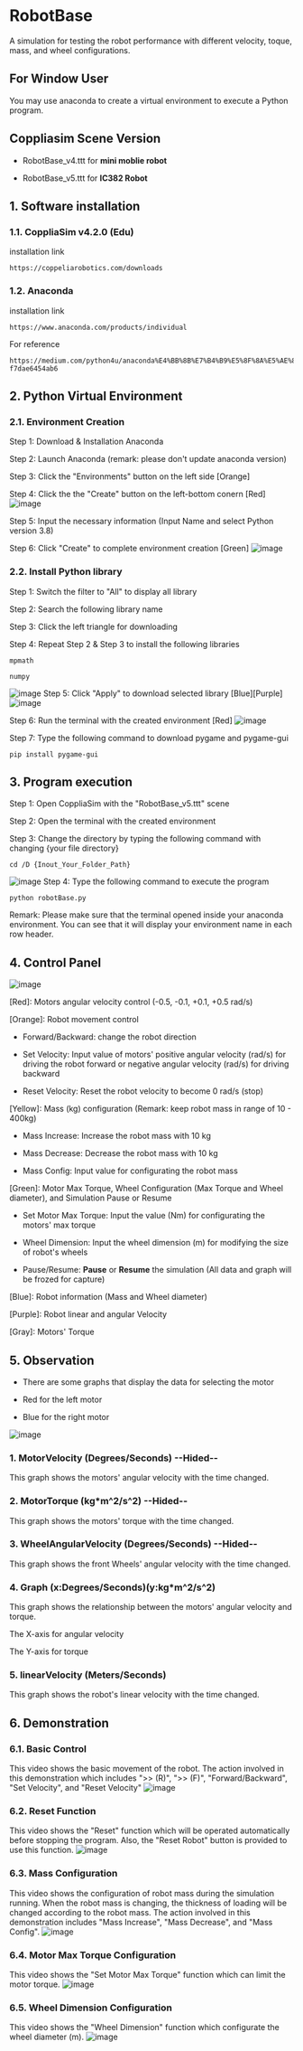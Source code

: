 # RobotBase
A simulation for testing the robot performance with different velocity, toque, mass, and wheel configurations.

## For Window User
You may use anaconda to create a virtual environment to execute a Python program.

## Coppliasim Scene Version
- RobotBase_v4.ttt for **mini moblie robot**

- RobotBase_v5.ttt for **IC382 Robot**

## 1. Software installation
### 1.1. CoppliaSim v4.2.0 (Edu)
installation link
```
https://coppeliarobotics.com/downloads
```

### 1.2. Anaconda
installation link

```
https://www.anaconda.com/products/individual
```
For reference
```
https://medium.com/python4u/anaconda%E4%BB%8B%E7%B4%B9%E5%8F%8A%E5%AE%89%E8%A3%9D%E6%95%99%E5%AD%B8-f7dae6454ab6
```

## 2. Python Virtual Environment
### 2.1. Environment Creation
Step 1: Download & Installation Anaconda

Step 2: Launch Anaconda (remark: please don't update anaconda version)

Step 3: Click the "Environments" button on the left side [Orange]

Step 4: Click the the "Create" button on the left-bottom conern [Red]
![image](https://github.com/Summer-Lo/RobotBase/blob/linux_v4.2.0/robotBase_image/anconda_environment.png)

Step 5: Input the necessary information (Input Name and select Python version 3.8)

Step 6: Click "Create" to complete environment creation [Green]
![image](https://github.com/Summer-Lo/RobotBase/blob/linux_v4.2.0/robotBase_image/anconda_environmentCreate.png)

### 2.2. Install Python library
Step 1: Switch the filter to "All" to display all library

Step 2: Search the following library name

Step 3: Click the left triangle for downloading

Step 4: Repeat  Step 2 & Step 3 to install the following libraries
```
mpmath
```
```
numpy
```
![image](https://github.com/Summer-Lo/RobotBase/blob/linux_v4.2.0/robotBase_image/anconda_mpmath.png)
Step 5: Click "Apply" to download selected library [Blue][Purple]
![image](https://github.com/Summer-Lo/RobotBase/blob/linux_v4.2.0/robotBase_image/anconda_library.png)

Step 6: Run the terminal with the created environment [Red]
![image](https://github.com/Summer-Lo/RobotBase/blob/linux_v4.2.0/robotBase_image/anconda_terminal.png)

Step 7: Type the following command to download pygame and pygame-gui
```
pip install pygame-gui
```

## 3. Program execution
Step 1: Open CoppliaSim with the "RobotBase_v5.ttt" scene

Step 2: Open the terminal with the created environment

Step 3: Change the directory by typing the following command with changing {your file directory}
```
cd /D {Inout_Your_Folder_Path}
```
![image](https://github.com/Summer-Lo/RobotBase/blob/linux_v4.2.0/robotBase_image/anconda_filePath.png)
Step 4: Type the following command to execute the program
```
python robotBase.py
```

Remark: Please make sure that the terminal opened inside your anaconda environment. You can see that it will display your environment name in each row header.

## 4. Control Panel
![image](https://github.com/Summer-Lo/RobotBase/blob/linux_v4.2.0/robotBase_image/panel_interface.png)

[Red]: Motors angular velocity control (-0.5, -0.1, +0.1, +0.5 rad/s)

[Orange]: Robot movement control

- Forward/Backward: change the robot direction

- Set Velocity: Input value of motors' positive angular velocity (rad/s) for driving the robot forward or negative angular velocity (rad/s) for driving backward

- Reset Velocity: Reset the robot velocity to become 0 rad/s (stop)

[Yellow]: Mass (kg)  configuration (Remark: keep robot mass in range of 10 -  400kg)

- Mass Increase: Increase the robot mass with 10 kg

- Mass Decrease: Decrease the robot mass with 10 kg

- Mass Config: Input value for configurating the robot mass



[Green]: Motor Max Torque, Wheel Configuration (Max Torque and Wheel diameter), and Simulation Pause or Resume

- Set Motor Max Torque: Input the value (Nm) for configurating the motors' max torque

- Wheel Dimension: Input the wheel dimension (m) for modifying the size of robot's wheels

- Pause/Resume: **Pause** or **Resume** the simulation (All data and graph will be frozed for capture)

[Blue]: Robot information (Mass and Wheel diameter)

[Purple]: Robot linear and angular Velocity

[Gray]: Motors' Torque

## 5. Observation
- There are some graphs that display the data for selecting the motor

- Red for the left motor

- Blue for the right motor

![image](https://github.com/Summer-Lo/RobotBase/blob/linux_v4.2.0/robotBase_image/anconda_panel.png)

### 1. MotorVelocity (Degrees/Seconds)      --Hided--
This graph shows the motors' angular velocity with the time changed. 

### 2. MotorTorque (kg*m^2/s^2)     --Hided--
This graph shows the motors' torque with the time changed. 

### 3. WheelAngularVelocity (Degrees/Seconds)       --Hided--
This graph shows the front Wheels' angular velocity with the time changed. 

### 4. Graph (x:Degrees/Seconds)(y:kg*m^2/s^2)
This graph shows the relationship between the motors' angular velocity and torque.

The X-axis for angular velocity

The Y-axis for torque

### 5. linearVelocity (Meters/Seconds)
This graph shows the robot's linear velocity with the time changed. 

## 6. Demonstration

### 6.1. Basic Control
This video shows the basic movement of the robot. The action involved in this demonstration which includes ">> (R)", ">> (F)", "Forward/Backward", "Set Velocity", and "Reset Velocity"
![image](https://github.com/Summer-Lo/RobotBase/blob/linux_v4.2.0/robotBase_image/robotMovement.gif)

### 6.2. Reset Function
This video shows the "Reset" function which will be operated automatically before stopping the program. Also, the "Reset Robot" button is provided to use this function.
![image](https://github.com/Summer-Lo/RobotBase/blob/linux_v4.2.0/robotBase_image/reset.gif)

### 6.3. Mass Configuration
This video shows the configuration of robot mass during the simulation running. When the robot mass is changing, the thickness of loading will be changed according to the robot mass. The action involved in this demonstration includes "Mass Increase", "Mass Decrease", and "Mass Config".
![image](https://github.com/Summer-Lo/RobotBase/blob/linux_v4.2.0/robotBase_image/mass.gif)

### 6.4. Motor Max Torque Configuration
This video shows the "Set Motor Max Torque" function which can limit the motor torque. 
![image](https://github.com/Summer-Lo/RobotBase/blob/linux_v4.2.0/robotBase_image/maxTorque.gif)

### 6.5. Wheel Dimension Configuration
This video shows the "Wheel Dimension" function which configurate the wheel diameter (m).
![image](https://github.com/Summer-Lo/RobotBase/blob/linux_v4.2.0/robotBase_image/wheelConfig.gif)



